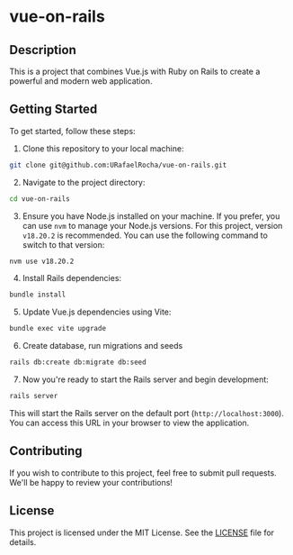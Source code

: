 # vue-on-rails

## Description

This is a project that combines Vue.js with Ruby on Rails to create a powerful and modern web application.

## Getting Started

To get started, follow these steps:

1. Clone this repository to your local machine:

```bash
git clone git@github.com:URafaelRocha/vue-on-rails.git
```

2. Navigate to the project directory:

```bash
cd vue-on-rails
```

3. Ensure you have Node.js installed on your machine. If you prefer, you can use `nvm` to manage your Node.js versions. For this project, version `v18.20.2` is recommended. You can use the following command to switch to that version:

```bash
nvm use v18.20.2
```

4. Install Rails dependencies:

```bash
bundle install
```

5. Update Vue.js dependencies using Vite:

```bash
bundle exec vite upgrade
```

6. Create database, run migrations and seeds

```bash
rails db:create db:migrate db:seed
```

7. Now you're ready to start the Rails server and begin development:

```bash
rails server
```

This will start the Rails server on the default port (`http://localhost:3000`). You can access this URL in your browser to view the application.

## Contributing

If you wish to contribute to this project, feel free to submit pull requests. We'll be happy to review your contributions!

## License

This project is licensed under the MIT License. See the [LICENSE](LICENSE) file for details.
